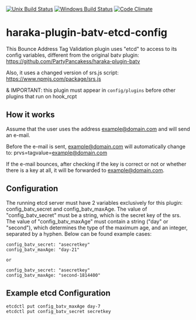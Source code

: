 [![Unix Build Status][ci-img]][ci-url]
[![Windows Build Status][ci-win-img]][ci-win-url]
[![Code Climate][clim-img]][clim-url]

# haraka-plugin-batv-etcd-config

This Bounce Address Tag Validation plugin uses "etcd" to access to its config variables, different from the original batv plugin: https://github.com/PartyPancakess/haraka-plugin-batv

Also, it uses a changed version of srs.js script: https://www.npmjs.com/package/srs.js

& IMPORTANT: this plugin must appear in  `config/plugins`  before other plugins that run on hook_rcpt

## How it works
Assume that the user uses the address example@domain.com and will send an e-mail.

Before the e-mail is sent, example@domain.com will automatically change to:
prvs=tagvalue=example@domain.com

If the e-mail bounces, after checking if the key is correct or not or whether there is a key at all, it will be forwarded to example@domain.com.


## Configuration
The running etcd server must have 2 variables exclusively for this plugin: config_batv_secret and config_batv_maxAge. 
The value of "config_batv_secret" must be a string, which is the secret key of the srs.
The value of "config_batv_maxAge" must contain a string ("day" or "second"), which determines the type of the maximum age, and an integer, separated by a hyphen.
Below can be found example cases:
```
config_batv_secret: "asecretkey"
config_batv_maxAge: "day-21"

or

config_batv_secret: "asecretkey"
config_batv_maxAge: "second-1814400"
```


## Example etcd Configuration
```
etcdctl put config_batv_maxAge day-7
etcdctl put config_batv_secret secretkey
```





<!-- leave these buried at the bottom of the document -->
[ci-img]: https://github.com/haraka/haraka-plugin-batv-etcd-config/workflows/Plugin%20Tests/badge.svg
[ci-url]: https://github.com/haraka/haraka-plugin-batv-etcd-config/actions?query=workflow%3A%22Plugin+Tests%22
[ci-win-img]: https://github.com/haraka/haraka-plugin-batv-etcd-config/workflows/Plugin%20Tests%20-%20Windows/badge.svg
[ci-win-url]: https://github.com/haraka/haraka-plugin-batv-etcd-config/actions?query=workflow%3A%22Plugin+Tests+-+Windows%22
[clim-img]: https://codeclimate.com/github/haraka/haraka-plugin-batv-etcd-config/badges/gpa.svg
[clim-url]: https://codeclimate.com/github/haraka/haraka-plugin-batv-etcd-config
[npm-img]: https://nodei.co/npm/haraka-plugin-batv-etcd-config.png
[npm-url]: https://www.npmjs.com/package/haraka-plugin-batv-etcd-config

